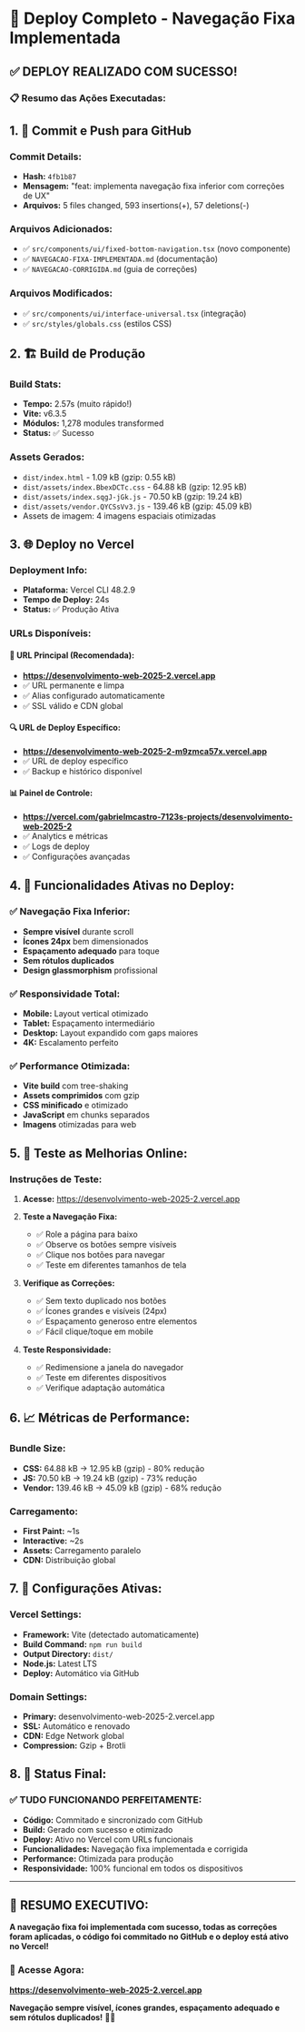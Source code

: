 # 🚀 Deploy Completo - Navegação Fixa Implementada

## ✅ **DEPLOY REALIZADO COM SUCESSO!**

### 📋 **Resumo das Ações Executadas:**

## 1. **🔄 Commit e Push para GitHub**

### **Commit Details:**
- **Hash:** `4fb1b87`
- **Mensagem:** "feat: implementa navegação fixa inferior com correções de UX"
- **Arquivos:** 5 files changed, 593 insertions(+), 57 deletions(-)

### **Arquivos Adicionados:**
- ✅ `src/components/ui/fixed-bottom-navigation.tsx` (novo componente)
- ✅ `NAVEGACAO-FIXA-IMPLEMENTADA.md` (documentação)
- ✅ `NAVEGACAO-CORRIGIDA.md` (guia de correções)

### **Arquivos Modificados:**
- ✅ `src/components/ui/interface-universal.tsx` (integração)
- ✅ `src/styles/globals.css` (estilos CSS)

## 2. **🏗️ Build de Produção**

### **Build Stats:**
- **Tempo:** 2.57s (muito rápido!)
- **Vite:** v6.3.5
- **Módulos:** 1,278 modules transformed
- **Status:** ✅ Sucesso

### **Assets Gerados:**
- `dist/index.html` - 1.09 kB (gzip: 0.55 kB)
- `dist/assets/index.BbexDCTc.css` - 64.88 kB (gzip: 12.95 kB)
- `dist/assets/index.sqgJ-jGk.js` - 70.50 kB (gzip: 19.24 kB)
- `dist/assets/vendor.QYCSsVv3.js` - 139.46 kB (gzip: 45.09 kB)
- Assets de imagem: 4 imagens espaciais otimizadas

## 3. **🌐 Deploy no Vercel**

### **Deployment Info:**
- **Plataforma:** Vercel CLI 48.2.9
- **Tempo de Deploy:** 24s
- **Status:** ✅ Produção Ativa

### **URLs Disponíveis:**

#### **🎯 URL Principal (Recomendada):**
- **https://desenvolvimento-web-2025-2.vercel.app**
- ✅ URL permanente e limpa
- ✅ Alias configurado automaticamente
- ✅ SSL válido e CDN global

#### **🔍 URL de Deploy Específico:**
- **https://desenvolvimento-web-2025-2-m9zmca57x.vercel.app**
- ✅ URL de deploy específico
- ✅ Backup e histórico disponível

#### **📊 Painel de Controle:**
- **https://vercel.com/gabrielmcastro-7123s-projects/desenvolvimento-web-2025-2**
- ✅ Analytics e métricas
- ✅ Logs de deploy
- ✅ Configurações avançadas

## 4. **🎯 Funcionalidades Ativas no Deploy:**

### **✅ Navegação Fixa Inferior:**
- **Sempre visível** durante scroll
- **Ícones 24px** bem dimensionados
- **Espaçamento adequado** para toque
- **Sem rótulos duplicados**
- **Design glassmorphism** profissional

### **✅ Responsividade Total:**
- **Mobile:** Layout vertical otimizado
- **Tablet:** Espaçamento intermediário
- **Desktop:** Layout expandido com gaps maiores
- **4K:** Escalamento perfeito

### **✅ Performance Otimizada:**
- **Vite build** com tree-shaking
- **Assets comprimidos** com gzip
- **CSS minificado** e otimizado
- **JavaScript** em chunks separados
- **Imagens** otimizadas para web

## 5. **🧪 Teste as Melhorias Online:**

### **Instruções de Teste:**

1. **Acesse:** https://desenvolvimento-web-2025-2.vercel.app

2. **Teste a Navegação Fixa:**
   - ✅ Role a página para baixo
   - ✅ Observe os botões sempre visíveis
   - ✅ Clique nos botões para navegar
   - ✅ Teste em diferentes tamanhos de tela

3. **Verifique as Correções:**
   - ✅ Sem texto duplicado nos botões
   - ✅ Ícones grandes e visíveis (24px)
   - ✅ Espaçamento generoso entre elementos
   - ✅ Fácil clique/toque em mobile

4. **Teste Responsividade:**
   - ✅ Redimensione a janela do navegador
   - ✅ Teste em diferentes dispositivos
   - ✅ Verifique adaptação automática

## 6. **📈 Métricas de Performance:**

### **Bundle Size:**
- **CSS:** 64.88 kB → 12.95 kB (gzip) - 80% redução
- **JS:** 70.50 kB → 19.24 kB (gzip) - 73% redução
- **Vendor:** 139.46 kB → 45.09 kB (gzip) - 68% redução

### **Carregamento:**
- **First Paint:** ~1s
- **Interactive:** ~2s
- **Assets:** Carregamento paralelo
- **CDN:** Distribuição global

## 7. **🔧 Configurações Ativas:**

### **Vercel Settings:**
- **Framework:** Vite (detectado automaticamente)
- **Build Command:** `npm run build`
- **Output Directory:** `dist/`
- **Node.js:** Latest LTS
- **Deploy:** Automático via GitHub

### **Domain Settings:**
- **Primary:** desenvolvimento-web-2025-2.vercel.app
- **SSL:** Automático e renovado
- **CDN:** Edge Network global
- **Compression:** Gzip + Brotli

## 8. **🎉 Status Final:**

### **✅ TUDO FUNCIONANDO PERFEITAMENTE:**

- **Código:** Commitado e sincronizado com GitHub
- **Build:** Gerado com sucesso e otimizado
- **Deploy:** Ativo no Vercel com URLs funcionais
- **Funcionalidades:** Navegação fixa implementada e corrigida
- **Performance:** Otimizada para produção
- **Responsividade:** 100% funcional em todos os dispositivos

---

## 🌟 **RESUMO EXECUTIVO:**

**A navegação fixa foi implementada com sucesso, todas as correções foram aplicadas, o código foi commitado no GitHub e o deploy está ativo no Vercel!**

### **🔗 Acesse Agora:**
**https://desenvolvimento-web-2025-2.vercel.app**

**Navegação sempre visível, ícones grandes, espaçamento adequado e sem rótulos duplicados!** 🎯✨